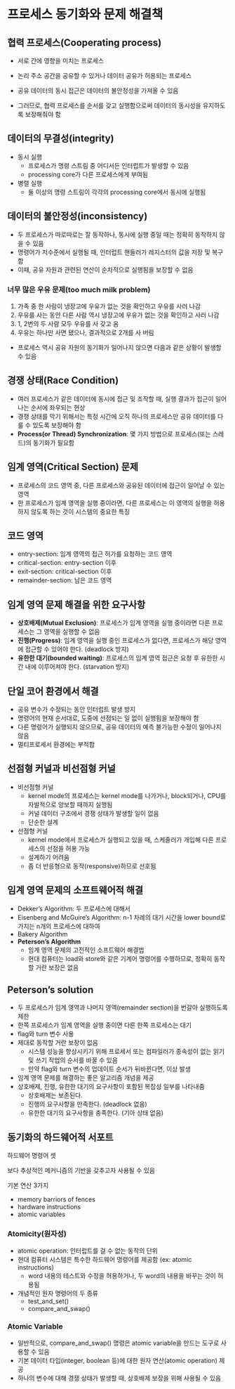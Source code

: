 # 프로세스 동기화와 문제 해결책
## 협력 프로세스(Cooperating process)
- 서로 간에 영향을 미치는 프로세스
- 논리 주소 공간을 공유할 수 있거나 데이터 공유가 허용되는 프로세스

- 공유 데이터의 동시 접근은 데이터의 불안정성을 가져올 수 있음
- 그러므로, 협력 프로세스를 순서를 갖고 실행함으로써 데이터의 동시성을 유지하도록 보장해줘야 함

## 데이터의 무결성(integrity)
- 동시 실행
    - 프로세스가 명령 스트림 중 어디서든 인터럽트가 발생할 수 있음
    - processing core가 다른 프로세스에게 부여됨
- 병렬 실행
    - 둘 이상의 명령 스트림이 각각의 processing core에서 동시에 실행됨
 
## 데이터의 불안정성(inconsistency)
- 두 프로세스가 따로따로는 잘 동작하나, 동시에 실행 중일 때는 정확히 동작하지 않을 수 있음
- 명령어가 저수준에서 실행될 때, 인터럽트 핸들러가 레지스터의 값을 저장 및 복구함
- 이때, 공유 자원과 관련된 연산이 순차적으로 실행됨을 보장할 수 없음

### 너무 많은 우유 문제(too much milk problem)
1. 가족 중 한 사람이 냉장고에 우유가 없는 것을 확인하고 우유를 사러 나감
2. 우유를 사는 동안 다른 사람 역시 냉장고에 우유가 없는 것을 확인하고 사러 나감
3. 1, 2번의 두 사람 모두 우유를 사 갖고 옴
4. 우유는 하나만 사면 됐으나, 결과적으로 2개를 사 버림

- 프로세스 역시 공유 자원의 동기화가 일어나지 않으면 다음과 같은 상황이 발생할 수 있음

## 경쟁 상태(Race Condition)
- 여러 프로세스가 같은 데이터에 동시에 접근 및 조작할 때, 실행 결과가 접근이 일어나는 순서에 좌우되는 현상
- 경쟁 상태를 막기 위해서는 특정 시간에 오직 하나의 프로세스만 공유 데이터를 다룰 수 있도록 보장해야 함
- **Process(or Thread) Synchronization**: 몇 가지 방법으로 프로세스(또는 스레드)의 동기화가 필요함

## 임계 영역(Critical Section) 문제
- 프로세스의 코드 영역 중, 다른 프로세스와 공유된 데이터에 접근이 일어날 수 있는 영역
- 한 프로세스가 임계 영역을 실행 중이라면, 다른 프로세스는 이 영역의 실행을 허용하지 않도록 하는 것이 시스템의 중요한 특징

## 코드 영역
- entry-section: 임계 영역의 접근 허가를 요청하는 코드 영역
- critical-section: entry-section 이후
- exit-section: critical-section 이후
- remainder-section: 남은 코드 영역

## 임계 영역 문제 해결을 위한 요구사항
- **상호배제(Mutual Exclusion)**: 프로세스가 임계 영역을 실행 중이라면 다른 프로세스는 그 영역을 실행할 수 없음
- **진행(Progress)**: 임계 영역을 실행 중인 프로세스가 없다면, 프로세스가 해당 영역에 접근할 수 있어야 한다. (deadlock 방지)
- **유한한 대기(bounded waiting)**: 프로세스의 임계 영역 접근은 요청 후 유한한 시간 내에 이루어져야 한다. (starvation 방지)

## 단일 코어 환경에서 해결
- 공유 변수가 수정되는 동안 인터럽트 발생 방지
- 명령어의 현재 순서대로, 도중에 선점되는 일 없이 실행됨을 보장해야 함
- 다른 명령어가 실행되지 않으므로, 공유 데이터의 예측 불가능한 수정이 일어나지 않음
- 멀티프로세서 환경에는 부적합

## 선점형 커널과 비선점형 커널
- 비선점형 커널
    - kernel mode의 프로세스는 kernel mode를 나가거나, block되거나, CPU를 자발적으로 양보할 때까지 실행됨
    - 커널 데이터 구조에서 경쟁 상태가 발생할 일이 없음
    - 단순한 설계
- 선점형 커널
    - kernel mode에서 프로세스가 실행되고 있을 때, 스케줄러가 개입해 다른 프로세스의 선점을 허용 가능
    - 설계하기 어려움
    - 좀 더 반응형으로 동작(responsive)하므로 선호됨

## 임계 영역 문제의 소프트웨어적 해결
- Dekker’s Algorithm: 두 프로세스에 대해서
- Eisenberg and McGuire’s Algorithm: n-1 차례의 대기 시간을 lower bound로 가지는 n개의 프로세스에 대하여
- Bakery Algorithm
- **Peterson’s Algorithm**
    - 임계 영역 문제의 고전적인 소프트웨어 해결법
    - 현대 컴퓨터는 load와 store와 같은 기계어 명령어를 수행하므로, 정확히 동작할 거란 보장은 없음

## Peterson’s solution
- 두 프로세스가 임계 영역과 나머지 영역(remainder section)을 번갈아 실행하도록 제한
- 한쪽 프로세스가 임계 영역을 실행 중이면 다른 한쪽 프로세스는 대기
- flag와 turn 변수 사용
- 제대로 동작할 거란 보장이 없음
    - 시스템 성능을 향상시키기 위해 프로세서 또는 컴파일러가 종속성이 없는 읽기 및 쓰기 작업의 순서를 바꿀 수 있음
    - 만약 flag와 turn 변수의 업데이트 순서가 뒤바뀐다면, 이상 발생
- 임계 영역 문제를 해결하는 좋은 알고리즘 개념을 제공
- 상호배제, 진행, 유한한 대기의 요구사항이 포함된 복잡성 일부를 나타내줌
    - 상호배제는 보존된다.
    - 진행의 요구사항을 만족한다. (deadlock 없음)
    - 유한한 대기의 요구사항을 충족한다. (기아 상태 없음)

## 동기화의 하드웨어적 서포트
하드웨어 명령어 셋

보다 추상적인 메커니즘의 기반을 갖추고자 사용될 수 있음

기본 연산 3가지

- memory barriors of fences
- hardware instructions
- atomic variables

### Atomicity(원자성)
- atomic operation: 인터럽트를 걸 수 없는 동작의 단위
- 현대 컴퓨터 시스템은 특수한 하드웨어 명령어를 제공함 (ex: atomic instructions)
    - word 내용의 테스트와 수정을 허용하거나, 두 word의 내용을 바꾸는 것이 허용됨
- 개념적인 원자 명령어의 두 종류
    - test_and_set()
    - compare_and_swap()

### Atomic Variable
- 일반적으로, compare_and_swap() 명령은 atomic variable을 만드는 도구로 사용할 수 있음
- 기본 데이터 타입(integer, boolean 등)에 대한 원자 연산(atomic operation) 제공
- 하나의 변수에 대해 경쟁 상태가 발생할 때, 상호배제 보장을 위해 사용될 수 있음
